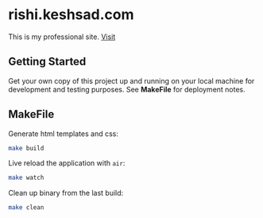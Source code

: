 # rishi.keshsad.com

This is my professional site. [Visit](https://rishi.keshsad.com)

## Getting Started

Get your own copy of this project up and running on your local machine for development and testing purposes. See **MakeFile** for deployment notes.

## MakeFile

Generate html templates and css:

```bash
make build
```

Live reload the application with `air`:

```bash
make watch
```

Clean up binary from the last build:

```bash
make clean
```

